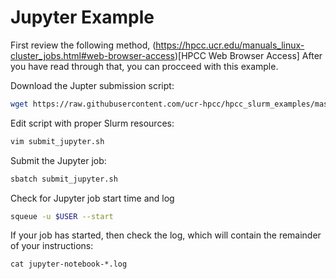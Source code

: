 # Jupyter Example
First review the following method, (https://hpcc.ucr.edu/manuals_linux-cluster_jobs.html#web-browser-access)[HPCC Web Browser Access]
After you have read through that, you can procceed with this example.

Download the Jupter submission script:
```bash
wget https://raw.githubusercontent.com/ucr-hpcc/hpcc_slurm_examples/master/jupyter/submit_jupyter.sh
```

Edit script with proper Slurm resources:
```bash
vim submit_jupyter.sh
``` 

Submit the Jupyter job:
```bash
sbatch submit_jupyter.sh
```

Check for Jupyter job start time and log
```bash
squeue -u $USER --start
```

If your job has started, then check the log, which will contain the remainder of your instructions:
```
cat jupyter-notebook-*.log
```
